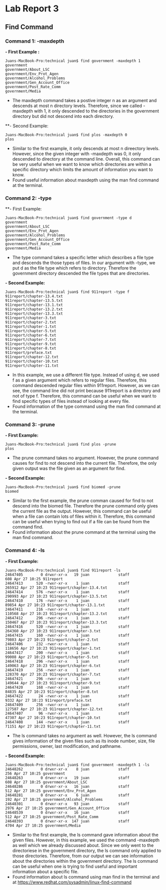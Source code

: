# Lab Report 3

## Find Command
### Command 1: -maxdepth
**- First Example :**
```
Juans-MacBook-Pro:technical juan$ find government -maxdepth 1
government
government/About_LSC
government/Env_Prot_Agen
government/Alcohol_Problems
government/Gen_Account_Office
government/Post_Rate_Comm
government/Media
```
   - The maxdepth command takes a postive integer n as an argument and descends at most n directory levels. Therefore, since we called -maxdepth with 1, it only descended to the directories in the government directory but did not descend into each directory.

**- Second Example:
```
Juans-MacBook-Pro:technical juan$ find plos -maxdepth 0
plos
```
   - Similar to the first example, it only descends at most n direectory levels. However, since the given integer with -maxdepth was 0, it only descended to directory at the command line. Overall, this command can be very useful when we want to know which directories are within a specific directory which limits the amount of information you want to know.
  - Found useful information about maxdepth using the man find command at the terminal.

### Command 2: -type
**- First Example:
```
Juans-MacBook-Pro:technical juan$ find government -type d
government
government/About_LSC
government/Env_Prot_Agen
government/Alcohol_Problems
government/Gen_Account_Office
government/Post_Rate_Comm
government/Media
```
   - The type command takes a specific letter which describes a file type and descends the those types of files. In our argument with -type, we put d as the file type which refers to directory. Therefore the government directory descended the file types that are directories.

**- Second Example:**
```
Juans-MacBook-Pro:technical juan$ find 911report -type f
911report/chapter-13.4.txt
911report/chapter-13.5.txt
911report/chapter-13.1.txt
911report/chapter-13.2.txt
911report/chapter-13.3.txt
911report/chapter-3.txt
911report/chapter-2.txt
911report/chapter-1.txt
911report/chapter-5.txt
911report/chapter-6.txt
911report/chapter-7.txt
911report/chapter-9.txt
911report/chapter-8.txt
911report/preface.txt
911report/chapter-12.txt
911report/chapter-10.txt
911report/chapter-11.txt
```
   - In this example, we use a different file type. Instead of using d, we used f as a given argument which refers to regular files. Therefore, this command descended regular files within 911report. However, as we can see, the command line did not print because 911report is a directory and not of type f. Therefore, this command can be useful when we want to find specific types of files instead of looking at every file.
  - Found information of the type command using the man find command at the terminal.

### Command 3: -prune
**- First Example:**
```
Juans-MacBook-Pro:technical juan$ find plos -prune
plos
```
   - The prune command takes no argument. However, the prune command causes for find to not descend into the current file. Therefore, the only given output was the file given as an argument for find.

**- Second Example:**
```
Juans-MacBook-Pro:technical juan$ find biomed -prune
biomed
```
   - Similar to the first example, the prune comman caused for find to not descend into the biomed file. Therefore the prune command only gives the current file as the output. However, this command can be useful when a file can contain lots of files within it. Therefore, this command can be useful when trying to find out if a file can be found from the command find.
  - Found information about the prune command at the terminal using the man find command.

### Command 4: -ls
**- First Example:**
```
Juans-MacBook-Pro:technical juan$ find 911report -ls
24647405        0 drwxr-xr-x   19 juan             staff                 608 Apr 27 10:25 911report
24647413      520 -rwxr-xr-x    1 juan             staff              265912 Apr 27 10:23 911report/chapter-13.4.txt
24647414      576 -rwxr-xr-x    1 juan             staff              290993 Apr 27 10:23 911report/chapter-13.5.txt
24647410      176 -rwxr-xr-x    1 juan             staff               89854 Apr 27 10:23 911report/chapter-13.1.txt
24647411      216 -rwxr-xr-x    1 juan             staff              110568 Apr 27 10:23 911report/chapter-13.2.txt
24647412      296 -rwxr-xr-x    1 juan             staff              150467 Apr 27 10:23 911report/chapter-13.3.txt
24647416      520 -rwxr-xr-x    1 juan             staff              264360 Apr 27 10:23 911report/chapter-3.txt
24647415      160 -rwxr-xr-x    1 juan             staff               79803 Apr 27 10:23 911report/chapter-2.txt
24647406      232 -rwxr-xr-x    1 juan             staff              118656 Apr 27 10:23 911report/chapter-1.txt
24647417      200 -rwxr-xr-x    1 juan             staff               99008 Apr 27 10:23 911report/chapter-5.txt
24647418      296 -rwxr-xr-x    1 juan             staff              149063 Apr 27 10:23 911report/chapter-6.txt
24647419      256 -rwxr-xr-x    1 juan             staff              128370 Apr 27 10:23 911report/chapter-7.txt
24647421      296 -rwxr-xr-x    1 juan             staff              149644 Apr 27 10:23 911report/chapter-9.txt
24647420      168 -rwxr-xr-x    1 juan             staff               84835 Apr 27 10:23 911report/chapter-8.txt
24647422       24 -rwxr-xr-x    1 juan             staff                9332 Apr 27 10:23 911report/preface.txt
24647409      256 -rwxr-xr-x    1 juan             staff              127587 Apr 27 10:23 911report/chapter-12.txt
24647407       96 -rwxr-xr-x    1 juan             staff               47307 Apr 27 10:23 911report/chapter-10.txt
24647408      144 -rwxr-xr-x    1 juan             staff               71151 Apr 27 10:23 911report/chapter-11.txt
```
   - The ls command takes no argument as well. However, the ls command gives information of the given files such as its inode number, size, file permissions, owner, last modification, and pathname.
 
**- Second Example:**
```
Juans-MacBook-Pro:technical juan$ find government -maxdepth 1 -ls
24648262        0 drwxr-xr-x    8 juan             staff                 256 Apr 27 10:25 government
24648263        0 drwxr-xr-x   19 juan             staff                 608 Apr 27 10:25 government/About_LSC
24648286        0 drwxr-xr-x   16 juan             staff                 512 Apr 27 10:25 government/Env_Prot_Agen
24648281        0 drwxr-xr-x    6 juan             staff                 192 Apr 27 10:25 government/Alcohol_Problems
24648301        0 drwxr-xr-x   93 juan             staff                2976 Apr 27 10:25 government/Gen_Account_Office
24648539        0 drwxr-xr-x   16 juan             staff                 512 Apr 27 10:25 government/Post_Rate_Comm
24648393        0 drwxr-xr-x  147 juan             staff                4704 Apr 27 10:25 government/Media
```
   - Similar to the first example, the ls command gave information about the given files. However, in this example, we used the command -maxdepth as well which we already discussed about. Since we only went to the directoriese in the government directory, the ls command only applied to those directories. Therefore, from our output we can see information about the directories within the government directory. The ls command can be useful when one is trying to find useful and important information about a specific file.
  - Found information about ls command using man find in the terminal and at <https://www.redhat.com/sysadmin/linux-find-command> 
